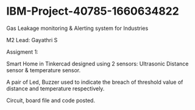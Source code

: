 # IBM-Project-40785-1660634822
Gas Leakage monitoring &amp; Alerting system for Industries

M2 Lead: Gayathri S

Assigment 1:

Smart Home in Tinkercad designed using 2 sensors: Ultrasonic Distance sensor & temperature sensor. 

A pair of Led, Buzzer used to indicate the breach of threshold value of distance and temperature respectively. 

Circuit, board file and code posted.
